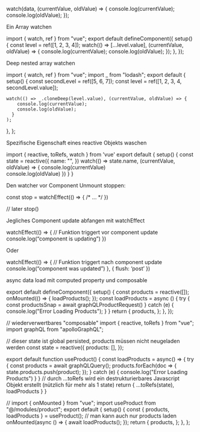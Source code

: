 watch(data, (currentValue, oldValue) => {
  console.log(currentValue);
  console.log(oldValue);
});

Ein Array watchen

import { watch, ref } from "vue";
export default defineComponent({
  setup() {
    const level = ref([1, 2, 3, 4]);
    watch(() => [...level.value], (currentValue, oldValue) => {
      console.log(currentValue);
      console.log(oldValue);
    });
  },
});

Deep nested array watchen

import { watch, ref } from "vue";
import _ from "lodash";
export default {
  setup() {
    const secondLevel = ref([5, 6, 7]);
    const level = ref([1, 2, 3, 4, secondLevel.value]);

    watch(() => _.cloneDeep(level.value), (currentValue, oldValue) => {
        console.log(currentValue);
        console.log(oldValue);
      }
    );
  },
};

Spezifische Eigenschaft eines reactive Objekts waschen

import { reactive, toRefs, watch } from 'vue'
export default {
  setup() {
    const state = reactive({
      name: "",
    })
    watch(() => state.name, (currentValue, oldValue) => {
      console.log(currentValue)      
      console.log(oldValue)
    })
  }
}

Den watcher vor Component Unmount stoppen:

const stop = watchEffect(() => {
  /* ... */
})

// later
stop()

Jegliches Component update abfangen mit watchEffect

watchEffect(() => {
      // Funktion triggert vor component update
	console.log(“component is updating”)
    })

Oder

watchEffect(() => {
	// Funktion triggert nach component update
	console.log(“component was updated”)
},
{
flush: ‘post’
})

async data load mit computed property und composable


export default defineComponent({
  setup() {
    const products = reactive([]);
    onMounted(() => {
      loadProducts();
    });
    const loadProducts = async () {
      try {
        const productsSnap = await graphQLProductRequest()
      } catch (e) {
        console.log("Error Loading Products");
      }
    }
    return {
      products,
    };
  },
});

// wiederverwertbares "composable"
import { reactive, toRefs } from "vue";
import graphQL from "apolloGraphQL";

// dieser state ist global persisted, products müssen nicht neugeladen werden
const state = reactive({
  products: [],
});

export default function useProduct() {
  const loadProducts = async() => {
    try {
      const products = await graphQLQuery();
      products.forEach(doc => {
        state.products.push(product);
      });
    } catch (e) {
      console.log("Error Loading Products")
    }
  }
  // durch ...toRefs wird ein destrukturierbares Javascript Objekt erstellt (nützlich für mehr als 1 state)
  return { ...toRefs(state),
    loadProducts
  }
}

// 
import { onMounted } from "vue";
import useProduct from "@/modules/product";
export default {
  setup() {
    const { products, loadProducts } = useProduct(); // man kann auch nur products laden
    onMounted(async () => {
      await loadProducts();
    });
    return {
      products,
    };
  },
};
